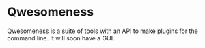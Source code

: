 Qwesomeness
===========

Qwesomeness is a suite of tools with an API to make plugins for the command line. It will soon have a GUI.
